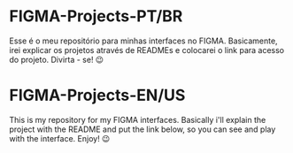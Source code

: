 # FIGMA-Projects-PT/BR
Esse é o meu repositório para minhas interfaces no FIGMA.
Basicamente, irei explicar os projetos através de READMEs e colocarei o link para acesso do projeto.
Divirta - se! 😉

# FIGMA-Projects-EN/US
This is my repository for my FIGMA interfaces.
Basically i'll explain the project with the README and put the link below, so you can see and play with the interface.
Enjoy! 😉
